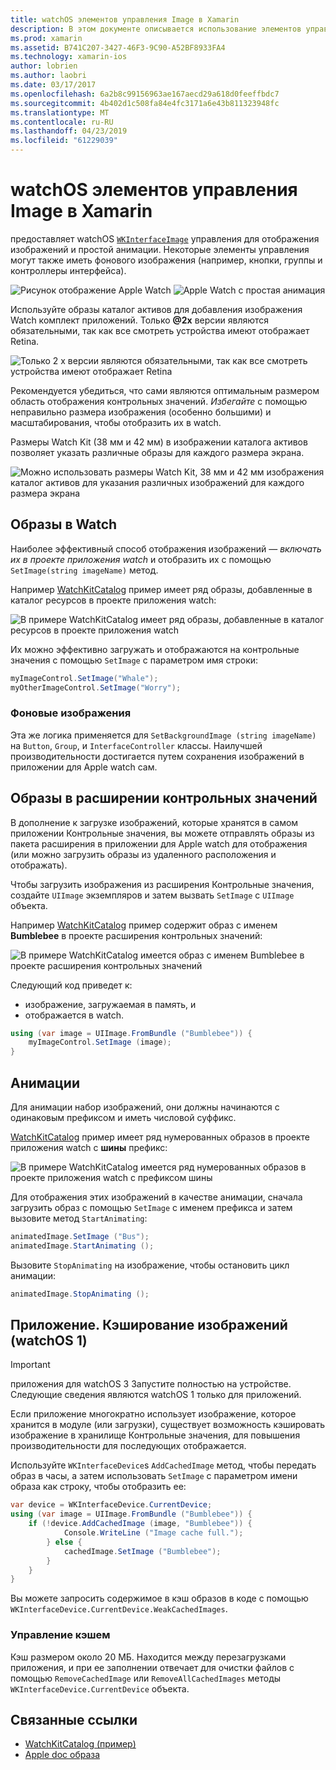 ```yaml
---
title: watchOS элементов управления Image в Xamarin
description: В этом документе описывается использование элементов управления image в приложении watchOS, созданных с помощью Xamarin. В нем описывается элемент WKInterfaceImage setimage-метод, добавление изображений к расширение просмотра, анимации и многое другое.
ms.prod: xamarin
ms.assetid: B741C207-3427-46F3-9C90-A52BF8933FA4
ms.technology: xamarin-ios
author: lobrien
ms.author: laobri
ms.date: 03/17/2017
ms.openlocfilehash: 6a2b8c99156963ae167aecd29a618d0feeffbdc7
ms.sourcegitcommit: 4b402d1c508fa84e4fc3171a6e43b811323948fc
ms.translationtype: MT
ms.contentlocale: ru-RU
ms.lasthandoff: 04/23/2019
ms.locfileid: "61229039"
---
```

# <a name="watchos-image-controls-in-xamarin"></a>watchOS элементов управления Image в Xamarin

предоставляет watchOS [`WKInterfaceImage`](xref:WatchKit.WKInterfaceImage) управления для отображения изображений и простой анимации. Некоторые элементы управления могут также иметь фонового изображения (например, кнопки, группы и контроллеры интерфейса).

![](image-images/image-walkway.png "Рисунок отображение Apple Watch") ![](image-images/image-animation.png "Apple Watch с простая анимация")
<!-- watch image courtesy of http://infinitapps.com/bezel/ -->

Используйте образы каталог активов для добавления изображения Watch комплект приложений.
Только **@2x** версии являются обязательными, так как все смотреть устройства имеют отображает Retina.

![](image-images/asset-universal-sml.png "Только 2 x версии являются обязательными, так как все смотреть устройства имеют отображает Retina")

Рекомендуется убедиться, что сами являются оптимальным размером область отображения контрольных значений. *Избегайте* с помощью неправильно размера изображения (особенно большими) и масштабирования, чтобы отобразить их в watch.

Размеры Watch Kit (38 мм и 42 мм) в изображении каталога активов позволяет указать различные образы для каждого размера экрана.

![](image-images/asset-watch-sml.png "Можно использовать размеры Watch Kit, 38 мм и 42 мм изображения каталог активов для указания различных изображений для каждого размера экрана")


## <a name="images-on-the-watch"></a>Образы в Watch

Наиболее эффективный способ отображения изображений — *включать их в проекте приложения watch* и отобразить их с помощью `SetImage(string imageName)` метод.

Например [WatchKitCatalog](https://developer.xamarin.com/samples/WatchKitCatalog/) пример имеет ряд образы, добавленные в каталог ресурсов в проекте приложения watch:

![](image-images/asset-whale-sml.png "В примере WatchKitCatalog имеет ряд образы, добавленные в каталог ресурсов в проекте приложения watch")

Их можно эффективно загружать и отображаются на контрольные значения с помощью `SetImage` с параметром имя строки:

```csharp
myImageControl.SetImage("Whale");
myOtherImageControl.SetImage("Worry");
```

### <a name="background-images"></a>Фоновые изображения

Эта же логика применяется для `SetBackgroundImage (string imageName)` на `Button`, `Group`, и `InterfaceController` классы. Наилучшей производительности достигается путем сохранения изображений в приложении для Apple watch сам.


## <a name="images-in-the-watch-extension"></a>Образы в расширении контрольных значений

В дополнение к загрузке изображений, которые хранятся в самом приложении Контрольные значения, вы можете отправлять образы из пакета расширения в приложении для Apple watch для отображения (или можно загрузить образы из удаленного расположения и отображать).

Чтобы загрузить изображения из расширения Контрольные значения, создайте `UIImage` экземпляров и затем вызвать `SetImage` с `UIImage` объекта.

Например [WatchKitCatalog](https://developer.xamarin.com/samples/monotouch/watchOS/WatchKitCatalog/) пример содержит образ с именем **Bumblebee** в проекте расширения контрольных значений:

![](image-images/asset-bumblebee-sml.png "В примере WatchKitCatalog имеется образ с именем Bumblebee в проекте расширения контрольных значений")

Следующий код приведет к:

- изображение, загружаемая в память, и
- отображается в watch.

```csharp
using (var image = UIImage.FromBundle ("Bumblebee")) {
    myImageControl.SetImage (image);
}
```


## <a name="animations"></a>Анимации

Для анимации набор изображений, они должны начинаются с одинаковым префиксом и иметь числовой суффикс.

[WatchKitCatalog](https://developer.xamarin.com/samples/monotouch/watchOS/WatchKitCatalog/) пример имеет ряд нумерованных образов в проекте приложения watch с **шины** префикс:

![](image-images/asset-bus-animation-sml.png "В примере WatchKitCatalog имеется ряд нумерованных образов в проекте приложения watch с префиксом шины")

Для отображения этих изображений в качестве анимации, сначала загрузить образ с помощью `SetImage` с именем префикса и затем вызовите метод `StartAnimating`:

```csharp
animatedImage.SetImage ("Bus");
animatedImage.StartAnimating ();
```

Вызовите `StopAnimating` на изображение, чтобы остановить цикл анимации:

```csharp
animatedImage.StopAnimating ();
```


<a name="cache" />

## <a name="appendix-caching-images-watchos-1"></a>Приложение. Кэширование изображений (watchOS 1)

> [!IMPORTANT]
> приложения для watchOS 3 Запустите полностью на устройстве. Следующие сведения являются watchOS 1 только для приложений.

Если приложение многократно использует изображение, которое хранится в модуле (или загрузки), существует возможность кэшировать изображение в хранилище Контрольные значения, для повышения производительности для последующих отображается.

Используйте `WKInterfaceDevice`s `AddCachedImage` метод, чтобы передать образ в часы, а затем использовать `SetImage` с параметром имени образа как строку, чтобы отобразить ее:

```csharp
var device = WKInterfaceDevice.CurrentDevice;
using (var image = UIImage.FromBundle ("Bumblebee")) {
    if (!device.AddCachedImage (image, "Bumblebee")) {
            Console.WriteLine ("Image cache full.");
        } else {
            cachedImage.SetImage ("Bumblebee");
        }
    }
}
```

Вы можете запросить содержимое в кэш образов в коде с помощью `WKInterfaceDevice.CurrentDevice.WeakCachedImages`.


### <a name="managing-the-cache"></a>Управление кэшем

Кэш размером около 20 МБ. Находится между перезагрузками приложения, и при ее заполнении отвечает для очистки файлов с помощью `RemoveCachedImage` или `RemoveAllCachedImages` методы `WKInterfaceDevice.CurrentDevice` объекта.



## <a name="related-links"></a>Связанные ссылки

- [WatchKitCatalog (пример)](https://developer.xamarin.com/samples/monotouch/watchOS/WatchKitCatalog/)
- [Apple doc образа](https://developer.apple.com/library/prerelease/ios/documentation/General/Conceptual/WatchKitProgrammingGuide/Images.html)
